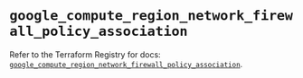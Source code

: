 # `google_compute_region_network_firewall_policy_association`

Refer to the Terraform Registry for docs: [`google_compute_region_network_firewall_policy_association`](https://registry.terraform.io/providers/hashicorp/google-beta/6.10.0/docs/resources/google_compute_region_network_firewall_policy_association).
